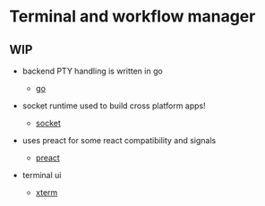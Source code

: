 # Terminal and workflow manager

## WIP

 - backend PTY handling is written in go
    - [go](https://go.dev/)

 - socket runtime used to build cross platform apps!
   - [socket](https://github.com/socketsupply/socket)

 - uses preact for some react compatibility and signals
    - [preact](https://preactjs.com/)

 - terminal ui
    - [xterm](https://xtermjs.org/)
